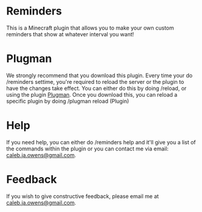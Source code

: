 # Reminders
This is a Minecraft plugin that allows you to make your own custom reminders that show at whatever interval you want!

# Plugman
We strongly recommend that you download this plugin. Every time your do /reminders settime, you're required to reload the server or the plugin to have the changes take effect. You can either do this by doing /reload, or using the plugin [Plugman](https://dev.bukkit.org/projects/plugman). Once you download this, you can reload a specific plugin by doing /plugman reload (Plugin)

# Help
If you need help, you can either do /reminders help and it'll give you a list of the commands within the plugin or you can contact me via email: caleb.ja.owens@gmail.com. 

# Feedback
If you wish to give constructive feedback, please email me at caleb.ja.owens@gmail.com. 
